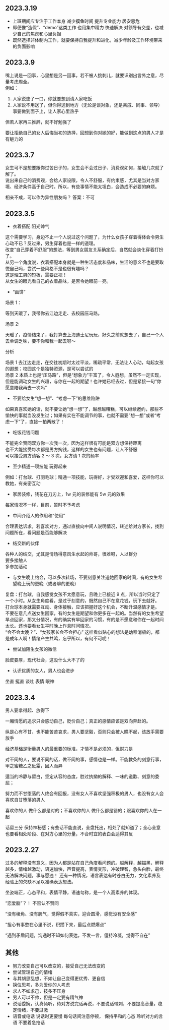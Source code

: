 ## 2023.3.19

- 上班期间应专注于工作本身 减少摸鱼时间 提升专业能力 居安思危
- 即便像“造假”、“demo”这类工作 也用集中精力 快速解决 对领导有交差，也减少自己的焦虑和心里负担
- 既然选择非体制内工作，就要保持自我提升和进化，减少年龄及工作环境带来的负面影响

## 2023.3.9

嘴上说是一回事，心里想是另一回事，若不被人挑刺儿，就要识别出言外之意，尽量考虑周全。  
例如：

1. 人家说垫了一口，你就要想到请人家吃饭
2. 人家说不用送了，但你得送到地方（无论是谈对象，还是亲戚、同事、领导）事要做到面子上，让人家心里热乎

但若人家再三推辞，就不好勉强了

要让拒绝自己的女人后悔当初的选择，回想到你对她的好，能做到这点的男人才是有魅力的

## 2023.3.7

女生可不是想要跟你过苦日子的，女生会不会过日子、消费观如何，接触几次就了解了。  
说出来自己的消费观，会给人家设限，令人不舒服，有约束感，尤其是当对方家境、经济条件高于自己时。所以，有些事情不能太坦白，会造成不必要的麻烦。

相亲不成，可以作为异性朋友吗？ 答案：不可

## 2023.3.5

- 衣着搭配 阳光帅气

这个需要学习，身边不止一个人说过这个问题了，为什么女孩子穿着得体会令男生心动不已？反过来，男生穿着也是一样的道理。  
改变“自己穿着不舒服”的想法，等到男女朋友关系确定后，自然就会淡化穿着打扮了。  
从另一个角度说，衣着搭配本身就是一种生活态度和品味，生活的意义不也是要取悦自己吗，尝试一些风格不是也很有趣吗？  
这是理工男的短板，需要正视！  
从女生的眼光看自己的衣着品味，是否令她眼前一亮。

- “画饼”

场景 1：

等到天暖了，我带你去江边走走、去校园压马路。

场景 2:

天暖了，疫情结束了，我打算去上海迪士尼玩玩，好久之前就想去了，自己一个人去单调乏味，要不你和我一起去呀～

分析

场景 1 去江边走走，在交往初期时太过平淡，稀疏平常，无法让人心动，勾起女孩的遐想；校园这个是独特资源，是可以尝试的  
场景 2 本质上也是“压马路”，但是“想象力”丰富了，令人遐想，虽然不一定实现，但是能调动女生的兴趣，与你在一起的期望！也许她已经去过，但是紧接一句“你愿意陪我再去一次吗”

- 不要给女生“想一想”、“考虑一下”的思维陷阱

如果真喜欢她的话，就不要让她“想一想”了，越想越糟糕，可以继续邀约，那些不愉快的事就当没发生过；如果有实在不能调节的事，也就不需要”想一想”或者“考虑一下”了，直接一拍两散了！

- 吃饭花钱问题

不能完全赞同双方你一次我一次，因为这样很有可能是双方想保持距离  
也不大能接受每次都是男方掏钱，这样的女生也有问题，让人不舒服  
可以接受男方请客 2 ～ 3 次，女方请 1 次的频率

- 至少精通一项技能 玩得起来

例如：打台球、打羽毛球；精通一项技能，玩得好，才受欢迎和喜爱，这样你可以教她，有亲密互动

- 家居装修，钱花在刀刃上，1w 元的装修能有 5w 元的效果

每家情况不一样，目前，暂时不予考虑

- 中间介绍人的作用和“使用”

合理表达诉求，若喜欢对方，通过直接向中间人说明情况，转述给对方家长，找到问题所在，看问题是否能够解决

- 结交新的伙伴

各种人的结交，尤其是情场得意风生水起的帅哥，很难呀，人以群分  
要多接触人  
多参加活动

- 与女生晚上约会，可以多次转场，不要刻意关注送她回家的时间，有的女生希望晚上玩的更晚（或者聊的更晚）

复盘：打台球，自我感觉女孩不太愿意玩，且晚上已接近 9 点，所以当时只定了一个小时。从女生角度看，是过于刻意的，既然自己不在意花钱，玩下去就好。  
打台球本身就需要互动、身体接触，应该把握好这个机会，不断升温感情才是。  
不要在意几点送女生回家，有的女生是期望和你更多在一起的。当然有的女生希望早点回家，那又分情况，有的确实有早回家的习惯，有的是不愿意和你在一起时间太长。还也要看女生平时晚上作息时间情况。  
“会不会太晚？”、“女孩家长会不会担心” 这样看似贴心的想法是幼稚消极的，都是成年人啊！情绪产生共鸣，忘乎所以，有何不可呢！

- 尝试加陌生女孩的微信

脸皮要厚，现代社会，这没什么大不了的

- 认识优质的女人，男人也会进步

坐直 挺直 谈吐 表情 眼神

## 2023.3.4

男人要拿得起、放得下

一厢情愿的追求只会感动自己，贬价自己；真正的感情应该是双向奔赴的。

纵是心有不甘，也不能苦苦哀求，男人要坚毅，否则只会被人瞧不起，该放手需要放手

经济基础是衡量男人的最重要的标准，才情不是必须的，但财力是

对不同的人，要说不同的话，做不同的事，感情也是一样。不能教条的刻意行事，甲之蜜糖乙之砒霜，因人而异

适当的冷静与留白，坚定从容的态度，胜过执拗的解释、一味的道歉、刻意的委屈；

努力而不甘堕落的人终会有回报，没有女人不喜欢坚强积极的男人，也没有女人会喜欢自甘堕落的男人

喜欢你的人 做什么都是对的；不喜欢你的人 做什么都是错的；跟喜欢你的人在一起

话留三分 保持神秘感；有些话不能直说，全盘托出，相处了就知道了；全心全意也要看相处阶段、在对方心里的分量，不合时宜的表白会适得其反

## 2023.2.27

过多的解释没有意义，因为人都是站在自己角度看问题的。越解释，越描黑，解释越多，情绪越激动，语速加快，声音提高，表情变形，冲破理智，急头白脸，最终无法解决问题，事与愿违！ 还有一种情况，语言表达有时苍白无力，文化素养及经验上的欠缺不足以准确表达想法。

坐姿端正，心态平和，表情平静，语速匀称，是一个人高素养的体现。

“恋爱脑”？！ 不否认不赞同

“没有棱角、没有脾气，觉得假不真实，迎合圆滑，感觉没有安全感”

“担心有事憋在心里不说，积攒下来，最后点燃爆点”

“遇到矛盾问题，沟通时不知如何表达，不发一言，僵持冷凝，觉得不自在”

## 其他

- 努力改变自己可以改变的，接受自己无法改变的
- 尝试管理自己的情绪
- 与其胡思乱想，不如让自己变得更优秀、更自信
- 换位思考，多为爱你的人考虑
- 求人不如求己，技多不压身
- 男人可以不帅，但是一定要有精气神
- 说话委婉，认真倾听，待对方说完话再说，不要说话带刺，不要提高音量，稳定情绪，不要过激
- 语音或电话 说话时更要慢 每句话间注意停顿， 保持平和的心态 聆听对方的言语 不要着急抢话
